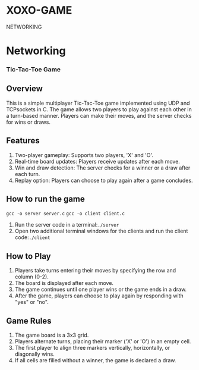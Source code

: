# XOXO-GAME
NETWORKING

# Networking
### Tic-Tac-Toe Game
## Overview
This is a simple multiplayer Tic-Tac-Toe game implemented using UDP  and TCPsockets in C. The game allows two players to play against each other in a turn-based manner. Players can make their moves, and the server checks for wins or draws.
## Features
1. Two-player gameplay: Supports two players, 'X' and 'O'.
2. Real-time board updates: Players receive updates after each move.
3. Win and draw detection: The server checks for a winner or a draw after each turn.
4. Replay option: Players can choose to play again after a game concludes.
## How to run the game
``gcc -o server server.c``
``gcc -o client client.c``
1. Run the server code in a terminal:``./server``
2. Open two additional terminal windows for the clients and run the client code:``./client``
## How to Play
1. Players take turns entering their moves by specifying the row and column (0-2).
2. The board is displayed after each move.
3. The game continues until one player wins or the game ends in a draw.
4. After the game, players can choose to play again by responding with "yes" or "no".

## Game Rules
1. The game board is a 3x3 grid.
2. Players alternate turns, placing their marker ('X' or 'O') in an empty cell.
3. The first player to align three markers vertically, horizontally, or diagonally wins.
4. If all cells are filled without a winner, the game is declared a draw.
